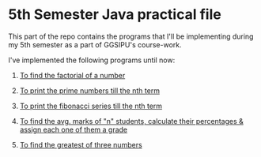 # 5th Semester Java practical file

This part of the repo contains the programs that I'll be implementing during my 5th semester as a part of GGSIPU's course-work.

I've implemented the following programs until now:

1. [To find the factorial of a number](https://github.com/PRUBHTEJ/Java-Codes/blob/master/Sem5-Prac-File/To%20find%20out%20the%20factorial%20of%20a%20user%20entered%20number)

2. [To print the prime numbers till the nth term](https://github.com/PRUBHTEJ/Java-Codes/blob/master/Sem5-Prac-File/To%20print%20prime%20numbers%20till%20%22n%22)

3. [To print the fibonacci series till the nth term](https://github.com/PRUBHTEJ/Java-Codes/blob/master/Basics/Fibonaacci-series)

4. [To find the avg. marks of "n" students, calculate their percentages & assign each one of them a grade](https://github.com/PRUBHTEJ/Java-Codes/blob/master/Sem5-Prac-File/TO%20find%20the%20avg.%20marks%20of%20%22n%22%20students%2C%20calc.%20their%20%20percentages%20%26%20assign%20them%20grades)

5. [To find the greatest of three numbers](https://github.com/PRUBHTEJ/Java-Codes/blob/master/Sem5-Prac-File/Greatest%20of%20three%20numbers)
